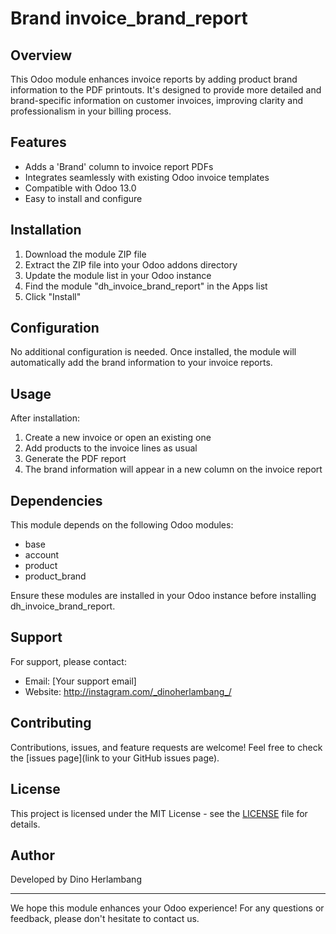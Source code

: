 # Brand invoice_brand_report

## Overview
This Odoo module enhances invoice reports by adding product brand information to the PDF printouts. It's designed to provide more detailed and brand-specific information on customer invoices, improving clarity and professionalism in your billing process.

## Features
- Adds a 'Brand' column to invoice report PDFs
- Integrates seamlessly with existing Odoo invoice templates
- Compatible with Odoo 13.0
- Easy to install and configure

## Installation
1. Download the module ZIP file
2. Extract the ZIP file into your Odoo addons directory
3. Update the module list in your Odoo instance
4. Find the module "dh_invoice_brand_report" in the Apps list
5. Click "Install"

## Configuration
No additional configuration is needed. Once installed, the module will automatically add the brand information to your invoice reports.

## Usage
After installation:
1. Create a new invoice or open an existing one
2. Add products to the invoice lines as usual
3. Generate the PDF report
4. The brand information will appear in a new column on the invoice report

## Dependencies
This module depends on the following Odoo modules:
- base
- account
- product
- product_brand

Ensure these modules are installed in your Odoo instance before installing dh_invoice_brand_report.

## Support
For support, please contact:
- Email: [Your support email]
- Website: http://instagram.com/_dinoherlambang_/

## Contributing
Contributions, issues, and feature requests are welcome! Feel free to check the [issues page](link to your GitHub issues page).

## License
This project is licensed under the MIT License - see the [LICENSE](LICENSE) file for details.

## Author
Developed by Dino Herlambang

---

We hope this module enhances your Odoo experience! For any questions or feedback, please don't hesitate to contact us.